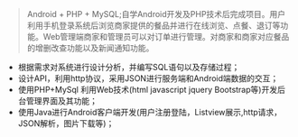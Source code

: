 >Android + PHP + MySQL;自学Android开发及PHP技术后完成项目。用户利用手机登录系统后浏览商家提供的餐品并进行在线浏览、点餐、退订等功能。Web管理端商家和管理员可以对订单进行管理。对商家和商家对应餐品的增删改查功能以及新闻通知功能。

- 根据需求对系统进行设计分析，并编写SQL语句以及存储过程；
- 设计API，利用http协议，采用JSON进行服务端和Android端数据的交互；
- 使用PHP+MySql 利用Web技术(html javascript jquery Bootstrap等)开发后台管理界面及其功能；
- 使用Java进行Android客户端开发(用户注册登陆，Listview展示,http请求，JSON解析，图片下载等)；

